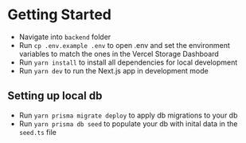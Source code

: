 # Getting Started

- Navigate into `backend` folder
- Run `cp .env.example .env` to open .env and set the environment variables to match the ones in the Vercel Storage Dashboard
- Run `yarn install` to install all dependencies for local development
- Run `yarn dev` to run the Next.js app in development mode

## Setting up local db

- Run `yarn prisma migrate deploy` to apply db migrations to your db
- Run `yarn prisma db seed` to populate your db with inital data in the `seed.ts` file
